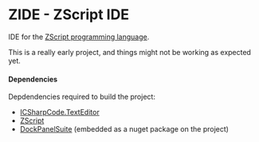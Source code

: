 ZIDE - ZScript IDE
=======

IDE for the [ZScript programming language](https://github.com/LuizZak/ZScript).

This is a really early project, and things might not be working as expected yet.

#### Dependencies

Depdendencies required to build the project:

* [ICSharpCode.TextEditor](https://github.com/LuizZak/ICSharpCode.TextEditor)
* [ZScript](https://github.com/LuizZak/ZScript)
* [DockPanelSuite](https://www.nuget.org/packages/DockPanelSuite/) (embedded as a nuget package on the project)
